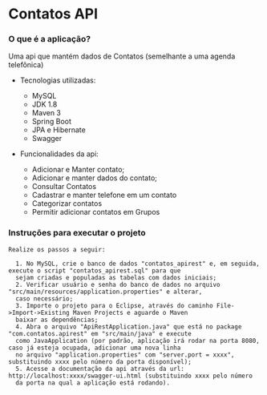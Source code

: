 # Contatos API

### O que é a aplicação?
  Uma api que mantém dados de Contatos (semelhante a uma agenda telefônica)
  - Tecnologias utilizadas:
    * MySQL
    * JDK 1.8
    * Maven 3
    * Spring Boot
    * JPA e Hibernate
    * Swagger

  - Funcionalidades da api:
    * Adicionar e Manter contato;
    * Adicionar e manter dados do contato;
    * Consultar Contatos
    * Cadastrar e manter telefone em um contato
    * Categorizar contatos
    * Permitir adicionar contatos em Grupos

### Instruções para executar o projeto
	Realize os passos a seguir:
	
	  1. No MySQL, crie o banco de dados "contatos_apirest" e, em seguida, execute o script "contatos_apirest.sql" para que 
	  sejam criadas e populadas as tabelas com dados iniciais;
      2. Verificar usuário e senha do banco de dados no arquivo "src/main/resources/application.properties" e alterar, 
      caso necessário;
      3. Importe o projeto para o Eclipse, através do caminho File->Import->Existing Maven Projects e aguarde o Maven 
      baixar as dependências;
      4. Abra o arquivo "ApiRestApplication.java" que está no package "com.contatos.apirest" em "src/main/java" e execute 
      como JavaApplication (por padrão, aplicação irá rodar na porta 8080, caso já esteja ocupada, adicionar uma nova linha 
      no arquivo "application.properties" com "server.port = xxxx", substituindo xxxx pelo número da porta disponível); 
      5. Acesse a documentação da api através da url: http://localhost:xxxx/swagger-ui.html (substituindo xxxx pelo número 
      da porta na qual a aplicação está rodando).
